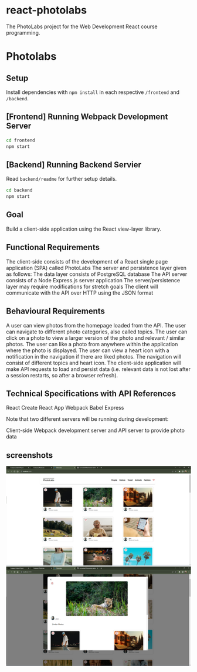 # react-photolabs
The PhotoLabs project for the Web Development React course programming.

# Photolabs

## Setup

Install dependencies with `npm install` in each respective `/frontend` and `/backend`.

## [Frontend] Running Webpack Development Server

```sh
cd frontend
npm start
```

## [Backend] Running Backend Servier

Read `backend/readme` for further setup details.

```sh
cd backend
npm start
```

## Goal

Build a client-side application using the React view-layer library.

## Functional Requirements

The client-side consists of the development of a React single page application (SPA) called PhotoLabs
The server and persistence layer given as follows:
The data layer consists of PostgreSQL database
The API server consists of a Node Express.js server application
The server/persistence layer may require modifications for stretch goals
The client will communicate with the API over HTTP using the JSON format

## Behavioural Requirements

A user can view photos from the homepage loaded from the API.
The user can navigate to different photo categories, also called topics.
The user can click on a photo to view a larger version of the photo and relevant / similar photos.
The user can like a photo from anywhere within the application where the photo is displayed.
The user can view a heart icon with a notification in the navigation if there are liked photos.
The navigation will consist of different topics and heart icon.
The client-side application will make API requests to load and persist data (i.e. relevant data is not lost after a session restarts, so after a browser refresh).

## Technical Specifications with API References

React
Create React App
Webpack
Babel
Express

Note that two different servers will be running during development:

Client-side Webpack development server and
API server to provide photo data

## screenshots

!["HomeRoute"](https://github.com/ironmaiden59/photolabs-starter/blob/main/docs/HomeRoute.png)
!["Enlarged_Modal"](https://github.com/ironmaiden59/photolabs-starter/blob/main/docs/Enlarged_modal.png)
